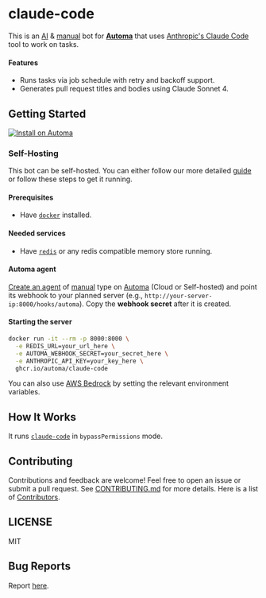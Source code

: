 # claude-code

This is an [AI](https://docs.automa.app/agents/types#ai) & [manual](https://docs.automa.app/agents/types#manual) bot for [**Automa**](https://automa.app) that uses [Anthropic's Claude Code](https://www.anthropic.com/claude-code) tool to work on tasks.

#### Features

- Runs tasks via job schedule with retry and backoff support.
- Generates pull request titles and bodies using Claude Sonnet 4.

## Getting Started

[![Install on Automa](https://automa.app/install.svg)](https://console.automa.app/$/bots/new/anthropic/claude-code)

### Self-Hosting

This bot can be self-hosted. You can either follow our more detailed [guide](https://docs.automa.app/self-hosting/agents/claude-code) or follow these steps to get it running.

#### Prerequisites

- Have [`docker`](https://docker.com/) installed.

#### Needed services

- Have [`redis`](https://github.com/redis/redis) or any redis compatible memory store running.

#### Automa agent

[Create an agent](https://docs.automa.app/agent-development/create-agent) of [manual](https://docs.automa.app/agents/types#manual) type on [Automa](https://automa.app) (Cloud or Self-hosted) and point its webhook to your planned server (e.g., `http://your-server-ip:8000/hooks/automa`). Copy the **webhook secret** after it is created.

#### Starting the server

```sh
docker run -it --rm -p 8000:8000 \
  -e REDIS_URL=your_url_here \
  -e AUTOMA_WEBHOOK_SECRET=your_secret_here \
  -e ANTHROPIC_API_KEY=your_key_here \
  ghcr.io/automa/claude-code
```

You can also use [AWS Bedrock](https://docs.anthropic.com/en/docs/claude-code/amazon-bedrock) by setting the relevant environment variables.

## How It Works

It runs [`claude-code`](https://www.anthropic.com/claude-code) in `bypassPermissions` mode.

## Contributing

Contributions and feedback are welcome! Feel free to open an issue or submit a pull request. See [CONTRIBUTING.md](CONTRIBUTING.md) for more details. Here is a list of [Contributors](https://github.com/automa/claude-code/contributors).

## LICENSE

MIT

## Bug Reports

Report [here](https://github.com/automa/claude-code/issues).
